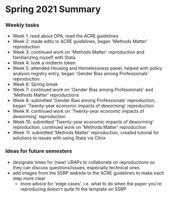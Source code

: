 # Spring 2021 Summary

### Weekly tasks

- Week 1: read about OPA, read the ACRE guidelines
- Week 2: made edits to ACRE guidelines, began 'Methods Matter' reproduction
- Week 3: continued work on 'Methods Matter' reproduction and familiarizing myself with Stata
- Week 4: took a midterm token
- Week 5: attended Housing and Homelessness panel, helped with policy analysis registry entry, began 'Gender Bias among Professionals' reproduction
- Week 6: Spring break
- Week 7: continued work on 'Gender Bias among Professionals' and 'Methods Matter' reproductions
- Week 8: submitted 'Gender Bias among Professionals' reproduction, began 'Twenty-year economic impacts of deworming' reproduction
- Week 9: continued work on 'Twenty-year economic impacts of deworming' reproduction
- Week 10: submitted 'Twenty-year economic impacts of deworming' reproduction, continued work on 'Methods Matter' reproduction
- Week 11: submitted 'Methods Matter' reproduction, created tutorial for solutions to issues with using Stata via Citrix

### Ideas for future semesters

- designate times for (new) URAPs to collaborate on reproductions so they can discuss questions/issues, especially technical ones
- add images from the SSRP website to the ACRE guidelines to make each step more clear
  - more advice for 'edge cases', i.e. what to do when the paper you're reproducing doesn't quite fit the template on SSRP
